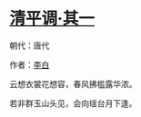 # [清平调·其一](http://so.gushiwen.org/view_2025.aspx)

朝代：唐代

作者：[李白](http://so.gushiwen.org/author_247.aspx)

云想衣裳花想容，春风拂槛露华浓。 

若非群玉山头见，会向瑶台月下逢。

